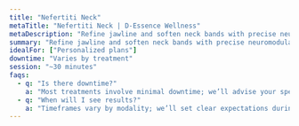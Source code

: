 ```yaml
---
title: "Nefertiti Neck"
metaTitle: "Nefertiti Neck | D-Essence Wellness"
metaDescription: "Refine jawline and soften neck bands with precise neuromodulator mapping."
summary: "Refine jawline and soften neck bands with precise neuromodulator mapping."
idealFor: ["Personalized plans"]
downtime: "Varies by treatment"
session: "~30 minutes"
faqs:
  - q: "Is there downtime?"
    a: "Most treatments involve minimal downtime; we’ll advise your specific case."
  - q: "When will I see results?"
    a: "Timeframes vary by modality; we’ll set clear expectations during consultation."
---
```

